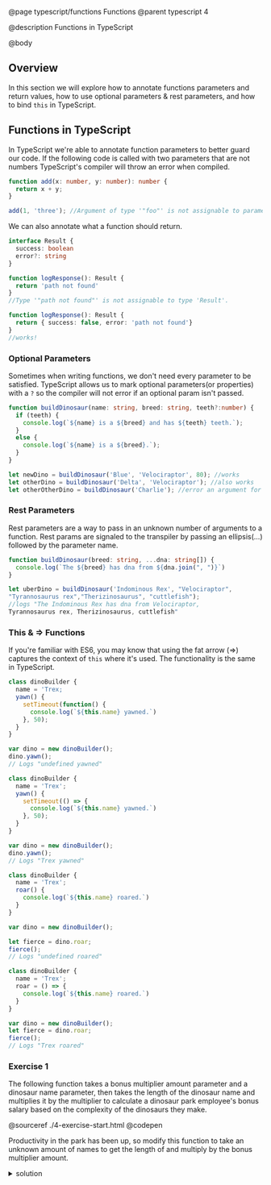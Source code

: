 @page typescript/functions Functions
@parent typescript 4

@description Functions in TypeScript

@body

## Overview

In this section we will explore how to annotate functions parameters and return values, how to use optional parameters & rest parameters, and how to bind ``this`` in TypeScript.  

## Functions in TypeScript

In TypeScript we're able to annotate function parameters to better guard our code. If the following code is called  with two parameters that are not numbers TypeScript's compiler will throw an error when compiled.

```typescript
function add(x: number, y: number): number {
  return x + y;
}

add(1, 'three'); //Argument of type '"foo"' is not assignable to parameter of type 'number'.
```

We can also annotate what a function should return.

```typescript
interface Result {
  success: boolean
  error?: string
}

function logResponse(): Result {
  return 'path not found'
}
//Type '"path not found"' is not assignable to type 'Result'.

function logResponse(): Result {
  return { success: false, error: 'path not found'}
}
//works!
```

### Optional Parameters

Sometimes when writing functions, we don't need every parameter to be satisfied. TypeScript allows us to mark optional parameters(or properties) with a ``?`` so the compiler will not error if an optional param isn't passed.

```typescript
function buildDinosaur(name: string, breed: string, teeth?:number) {
  if (teeth) {
    console.log(`${name} is a ${breed} and has ${teeth} teeth.`);
  }
  else {
    console.log(`${name} is a ${breed}.`);
  }
}

let newDino = buildDinosaur('Blue', 'Velociraptor', 80); //works
let otherDino = buildDinosaur('Delta', 'Velociraptor'); //also works
let otherOtherDino = buildDinosaur('Charlie'); //error an argument for 'breed' was not provided
```

### Rest Parameters

Rest parameters are a way to pass in an unknown number of arguments to a function. Rest params are signaled to the transpiler by passing an ellipsis(...) followed by the parameter name.

```typescript
function buildDinosaur(breed: string, ...dna: string[]) {
  console.log(`The ${breed} has dna from ${dna.join(", ")}`)
}

let uberDino = buildDinosaur('Indominous Rex', "Velociraptor", 
"Tyrannosaurus rex","Therizinosaurus", "cuttlefish");
//logs "The Indominous Rex has dna from Velociraptor, 
Tyrannosaurus rex, Therizinosaurus, cuttlefish"
```

### This & => Functions

If you're familiar with ES6, you may know that using the fat arrow (=>) captures the context of ``this`` where it's used. The functionality is the same in TypeScript.

```typescript
class dinoBuilder {
  name = 'Trex;
  yawn() {
    setTimeout(function() {
      console.log(`${this.name} yawned.`)
    }, 50);
  }
}

var dino = new dinoBuilder();
dino.yawn();
// Logs "undefined yawned"
```

```typescript
class dinoBuilder {
  name = 'Trex';
  yawn() {
    setTimeout(() => {
      console.log(`${this.name} yawned.`)
    }, 50);
  }
}

var dino = new dinoBuilder();
dino.yawn();
// Logs "Trex yawned"
```

```typescript
class dinoBuilder {
  name = 'Trex';
  roar() {
    console.log(`${this.name} roared.`)
  }
}

var dino = new dinoBuilder();

let fierce = dino.roar;
fierce();
// Logs "undefined roared"
```

```typescript
class dinoBuilder {
  name = 'Trex';
  roar = () => {
    console.log(`${this.name} roared.`)
  }
}

var dino = new dinoBuilder();
let fierce = dino.roar;
fierce();
// Logs "Trex roared"
```

### Exercise 1

The following function takes a bonus multiplier amount parameter and a dinosaur name parameter, then takes the length of the dinosaur name and multiplies it by the multiplier to calculate a dinosaur park employee's bonus salary based on the complexity of the dinosaurs they make.  

@sourceref ./4-exercise-start.html
@codepen

Productivity in the park has been up, so modify this function to take an unknown amount of names to get the length of and multiply by the bonus multiplier amount.

<details>
<summary>solution</summary>

@sourceref ./4-exercise-solution.html
@codepen

</details>


